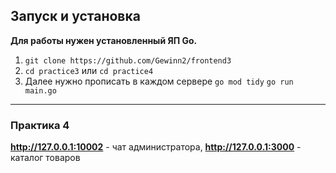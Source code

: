 ## Запуск и установка
**Для работы нужен установленный ЯП Go.**
1. ```git clone https://github.com/Gewinn2/frontend3```
2. ```cd practice3``` или ```cd practice4```
3. Далее нужно прописать в каждом сервере
 ```go mod tidy```
 ```go run main.go```

---
### Практика 4
**http://127.0.0.1:10002** - чат администратора,
**http://127.0.0.1:3000** - каталог товаров


